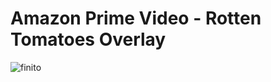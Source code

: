 
# Amazon Prime Video - Rotten Tomatoes Overlay

![finito](https://user-images.githubusercontent.com/37064367/67809448-f02a9f00-fa55-11e9-9279-46cbfa10d44f.png)
